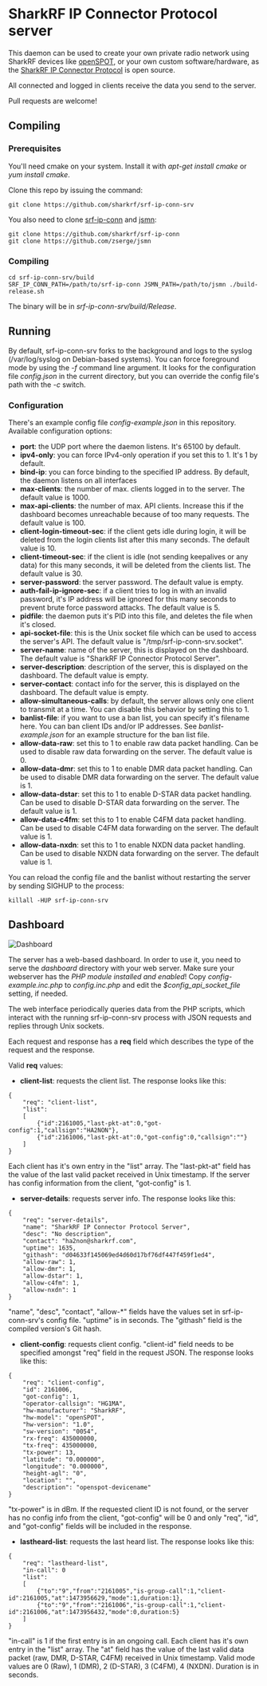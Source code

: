 # SharkRF IP Connector Protocol server

This daemon can be used to create your own private radio network using
SharkRF devices like [openSPOT](https://sharkrf.com/openspot), or your
own custom software/hardware, as the
[SharkRF IP Connector Protocol](https://github.com/sharkrf/srf-ip-conn)
is open source.

All connected and logged in clients receive the data you send to the server.

Pull requests are welcome!

## Compiling
### Prerequisites
You'll need cmake on your system. Install it with *apt-get install cmake*
or *yum install cmake*.

Clone this repo by issuing the command:

```
git clone https://github.com/sharkrf/srf-ip-conn-srv
```

You also need to clone [srf-ip-conn](https://github.com/sharkrf/srf-ip-conn)
and [jsmn](https://github.com/zserge/jsmn):

```
git clone https://github.com/sharkrf/srf-ip-conn
git clone https://github.com/zserge/jsmn
```

### Compiling
```
cd srf-ip-conn-srv/build
SRF_IP_CONN_PATH=/path/to/srf-ip-conn JSMN_PATH=/path/to/jsmn ./build-release.sh
```

The binary will be in *srf-ip-conn-srv/build/Release*.

## Running
By default, srf-ip-conn-srv forks to the background and logs to the syslog
(/var/log/syslog on Debian-based systems). You can force foreground mode by
using the *-f* command line argument. It looks for the configuration file
*config.json* in the current directory, but you can override the config file's
path with the *-c* switch.

### Configuration
There's an example config file *config-example.json* in this repository.
Available configuration options:

- **port**: the UDP port where the daemon listens. It's 65100 by default.
- **ipv4-only**: you can force IPv4-only operation if you set this to 1.
  It's 1 by default.
- **bind-ip**: you can force binding to the specified IP address. By default,
  the daemon listens on all interfaces
- **max-clients**: the number of max. clients logged in to the server.
  The default value is 1000.
- **max-api-clients**: the number of max. API clients. Increase this if the
  dashboard becomes unreachable because of too many requests. The default
  value is 100.
- **client-login-timeout-sec**: if the client gets idle during login, it will
  be deleted from the login clients list after this many seconds. The default
  value is 10.
- **client-timeout-sec**: if the client is idle (not sending keepalives or any
  data) for this many seconds, it will be deleted from the clients list.
  The default value is 30.
- **server-password**: the server password. The default value is empty.
- **auth-fail-ip-ignore-sec**: if a client tries to log in with an invalid
  password, it's IP address will be ignored for this many seconds to prevent
  brute force password attacks. The default value is 5.
- **pidfile**: the daemon puts it's PID into this file, and deletes the file
  when it's closed.
- **api-socket-file**: this is the Unix socket file which can be used to
  access the server's API. The default value is "/tmp/srf-ip-conn-srv.socket".
- **server-name**: name of the server, this is displayed on the dashboard.
  The default value is "SharkRF IP Connector Protocol Server".
- **server-description**: description of the server, this is displayed on the
  dashboard. The default value is empty.
- **server-contact**: contact info for the server, this is displayed on the
  dashboard. The default value is empty.
- **allow-simultaneous-calls**: by default, the server allows only one client
  to transmit at a time. You can disable this behavior by setting this to 1.
- **banlist-file**: if you want to use a ban list, you can specify it's
  filename here. You can ban client IDs and/or IP addresses. See
  *banlist-example.json* for an example structure for the ban list file.
- **allow-data-raw**: set this to 1 to enable raw data packet handling. Can be
  used to disable raw data forwarding on the server. The default value is 0.
- **allow-data-dmr**: set this to 1 to enable DMR data packet handling. Can be
  used to disable DMR data forwarding on the server. The default value is 1.
- **allow-data-dstar**: set this to 1 to enable D-STAR data packet handling.
  Can be used to disable D-STAR data forwarding on the server. The default
  value is 1.
- **allow-data-c4fm**: set this to 1 to enable C4FM data packet handling.
  Can be used to disable C4FM data forwarding on the server. The default value
  is 1.
- **allow-data-nxdn**: set this to 1 to enable NXDN data packet handling.
  Can be used to disable NXDN data forwarding on the server. The default value
  is 1.

You can reload the config file and the banlist without restarting the server
by sending SIGHUP to the process:

```
killall -HUP srf-ip-conn-srv
```

## Dashboard
![Dashboard](https://raw.githubusercontent.com/sharkrf/srf-ip-conn-srv/master/contrib/screenshot.png)

The server has a web-based dashboard. In order to use it, you need to serve
the *dashboard* directory with your web server. Make sure your webserver has
the *PHP module installed and enabled*! Copy *config-example.inc.php* to
*config.inc.php* and edit the *$config_api_socket_file* setting, if needed.

The web interface periodically queries data from the PHP scripts, which
interact with the running srf-ip-conn-srv process with JSON requests and
replies through Unix sockets.

Each request and response has a **req** field which describes the type of the
request and the response.

Valid **req** values:

- **client-list**: requests the client list. The response looks like this:

```
{
	"req": "client-list",
	"list":
	[
		{"id":2161005,"last-pkt-at":0,"got-config":1,"callsign":"HA2NON"},
		{"id":2161006,"last-pkt-at":0,"got-config":0,"callsign":""}
	]
}
```

  Each client has it's own entry in the "list" array. The "last-pkt-at"
  field has the value of the last valid packet received in Unix timestamp.
  If the server has config information from the client, "got-config" is 1.

- **server-details**: requests server info. The response looks like this:

```
{
	"req": "server-details",
	"name": "SharkRF IP Connector Protocol Server",
	"desc": "No description",
	"contact": "ha2non@sharkrf.com",
	"uptime": 1635,
	"githash": "d04633f145069ed4d60d17bf76df447f459f1ed4",
	"allow-raw": 1,
	"allow-dmr": 1,
	"allow-dstar": 1,
	"allow-c4fm": 1,
	"allow-nxdn": 1
}
```

  "name", "desc", "contact", "allow-*" fields have the values set in
  srf-ip-conn-srv's config file. "uptime" is in seconds. The "githash" field
  is the compiled version's Git hash.

- **client-config**: requests client config. "client-id" field needs to be
  specified amongst "req" field in the request JSON. The response looks like
  this:

```
{
	"req": "client-config",
	"id": 2161006,
	"got-config": 1,
	"operator-callsign": "HG1MA",
	"hw-manufacturer": "SharkRF",
	"hw-model": "openSPOT",
	"hw-version": "1.0",
	"sw-version": "0054",
	"rx-freq": 435000000,
	"tx-freq": 435000000,
	"tx-power": 13,
	"latitude": "0.000000",
	"longitude": "0.000000",
	"height-agl": "0",
	"location": "",
	"description": "openspot-devicename"
}
```

  "tx-power" is in dBm. If the requested client ID is not found, or the
  server has no config info from the client, "got-config" will be 0 and only
  "req", "id", and "got-config" fields will be included in the response.

- **lastheard-list**: requests the last heard list. The response looks like this:

```
{
	"req": "lastheard-list",
	"in-call": 0
	"list":
	[
		{"to":"9","from":"2161005","is-group-call":1,"client-id":2161005,"at":1473956629,"mode":1,duration:1},
		{"to":"9","from":"2161006","is-group-call":1,"client-id":2161006,"at":1473956432,"mode":0,duration:5}
	]
}
```

  "in-call" is 1 if the first entry is in an ongoing call.
  Each client has it's own entry in the "list" array. The "at" field has the
  value of the last valid data packet (raw, DMR, D-STAR, C4FM) received in Unix
  timestamp. Valid mode values are 0 (Raw), 1 (DMR), 2 (D-STAR), 3 (C4FM),
  4 (NXDN).
  Duration is in seconds.
